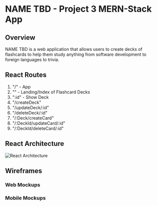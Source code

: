 # NAME TBD - Project 3 MERN-Stack App

## Overview

NAME TBD is a web application that allows users to create decks of flashcards to help them study anything from software development to foreign languages to trivia.

## React Routes

1. "/" - App
2. "" - Landing/Index of Flashcard Decks
3. ":id" - Show Deck
4. "/createDeck"
5. "/updateDeck/:id"
6. "/deleteDeck/:id"
7. "/:Deck/createCard"
8. "/:DeckId/updateCard/:id"
9. "/:DeckId/deleteCard/:id"

## React Architecture

![React Architecture](https://i.imgur.com/3Uo8QlO.jpeg)

## Wireframes

### Web Mockups

### Mobile Mockups
